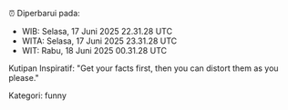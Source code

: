 ⏰ Diperbarui pada:
- WIB: Selasa, 17 Juni 2025 22.31.28 UTC
- WITA: Selasa, 17 Juni 2025 23.31.28 UTC
- WIT: Rabu, 18 Juni 2025 00.31.28 UTC

Kutipan Inspiratif:
"Get your facts first, then you can distort them as you please."


Kategori: funny

